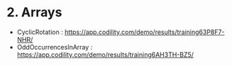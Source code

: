 # 2. Arrays
- CyclicRotation : https://app.codility.com/demo/results/training63P8F7-NHR/
- OddOccurrencesInArray : https://app.codility.com/demo/results/training6AH3TH-BZ5/

